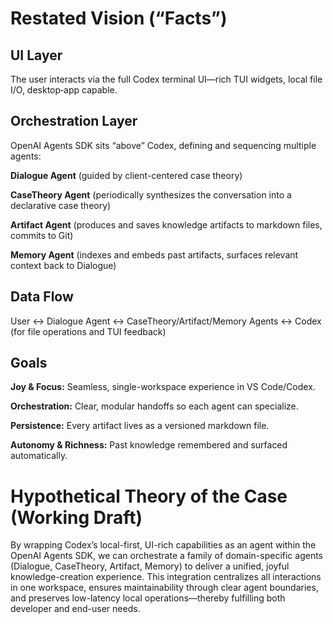 # Restated Vision (“Facts”)

## UI Layer

The user interacts via the full Codex terminal UI—rich TUI widgets, local file I/O, desktop‐app capable.

## Orchestration Layer

OpenAI Agents SDK sits “above” Codex, defining and sequencing multiple agents:

**Dialogue Agent** (guided by client-centered case theory)

**CaseTheory Agent** (periodically synthesizes the conversation into a declarative case theory)

**Artifact Agent** (produces and saves knowledge artifacts to markdown files, commits to Git)

**Memory Agent** (indexes and embeds past artifacts, surfaces relevant context back to Dialogue)

## Data Flow

User ↔ Dialogue Agent ↔ CaseTheory/Artifact/Memory Agents ↔ Codex (for file operations and TUI feedback)

## Goals

**Joy & Focus:** Seamless, single-workspace experience in VS Code/Codex.

**Orchestration:** Clear, modular handoffs so each agent can specialize.

**Persistence:** Every artifact lives as a versioned markdown file.

**Autonomy & Richness:** Past knowledge remembered and surfaced automatically.

# Hypothetical Theory of the Case (Working Draft)

By wrapping Codex’s local-first, UI-rich capabilities as an agent within the OpenAI Agents SDK, we can orchestrate a family of domain-specific agents (Dialogue, CaseTheory, Artifact, Memory) to deliver a unified, joyful knowledge-creation experience. This integration centralizes all interactions in one workspace, ensures maintainability through clear agent boundaries, and preserves low-latency local operations—thereby fulfilling both developer and end-user needs.